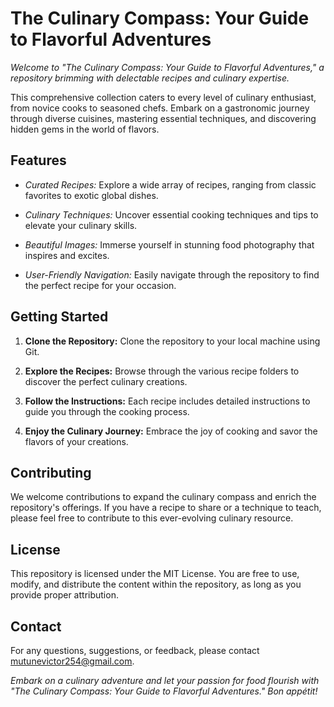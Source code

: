 # The Culinary Compass: Your Guide to Flavorful Adventures

*Welcome to "The Culinary Compass: Your Guide to Flavorful Adventures," a repository brimming with delectable recipes and culinary expertise.*

This comprehensive collection caters to every level of culinary enthusiast, from novice cooks to seasoned chefs. Embark on a gastronomic journey through diverse cuisines, mastering essential techniques, and discovering hidden gems in the world of flavors.

## Features

* *Curated Recipes:* Explore a wide array of recipes, ranging from classic favorites to exotic global dishes.

* *Culinary Techniques:* Uncover essential cooking techniques and tips to elevate your culinary skills.

* *Beautiful Images:* Immerse yourself in stunning food photography that inspires and excites.

* *User-Friendly Navigation:* Easily navigate through the repository to find the perfect recipe for your occasion.

## Getting Started

1. **Clone the Repository:** Clone the repository to your local machine using Git.

2. **Explore the Recipes:** Browse through the various recipe folders to discover the perfect culinary creations.

3. **Follow the Instructions:** Each recipe includes detailed instructions to guide you through the cooking process.

4. **Enjoy the Culinary Journey:** Embrace the joy of cooking and savor the flavors of your creations.

## Contributing

We welcome contributions to expand the culinary compass and enrich the repository's offerings. If you have a recipe to share or a technique to teach, please feel free to contribute to this ever-evolving culinary resource.

## License

This repository is licensed under the MIT License. You are free to use, modify, and distribute the content within the repository, as long as you provide proper attribution.

## Contact

For any questions, suggestions, or feedback, please contact mutunevictor254@gmail.com.

*Embark on a culinary adventure and let your passion for food flourish with "The Culinary Compass: Your Guide to Flavorful Adventures." Bon appétit!*
